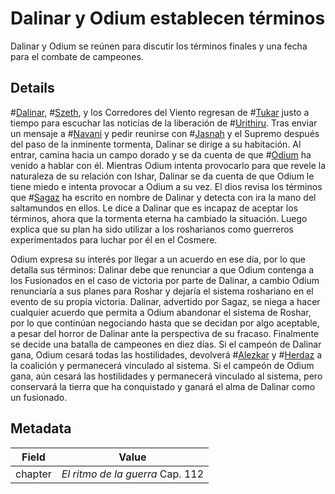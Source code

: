 # Dalinar y Odium establecen términos
Dalinar y Odium se reúnen para discutir los términos finales y una fecha para el combate de campeones.

## Details
#[Dalinar](characters/dalinar), #[Szeth](characters/szeth), y los Corredores del Viento regresan de #[Tukar](locations/tukar) justo a tiempo para escuchar las noticias de la liberación de #[Urithiru](locations/urithiru). Tras enviar un mensaje a #[Navani](characters/navani) y pedir reunirse con #[Jasnah](characters/jasnah) y el Supremo después del paso de la inminente tormenta, Dalinar se dirige a su habitación. Al entrar, camina hacia un campo dorado y se da cuenta de que #[Odium](characters/odium) ha venido a hablar con él. Mientras Odium intenta provocarlo para que revele la naturaleza de su relación con Ishar, Dalinar se da cuenta de que Odium le tiene miedo e intenta provocar a Odium a su vez. El dios revisa los términos que #[Sagaz](characters/wit) ha escrito en nombre de Dalinar y detecta con ira la mano del saltamundos en ellos. Le dice a Dalinar que es incapaz de aceptar los términos, ahora que la tormenta eterna ha cambiado la situación. Luego explica que su plan ha sido utilizar a los rosharianos como guerreros experimentados para luchar por él en el Cosmere.

Odium expresa su interés por llegar a un acuerdo en ese día, por lo que detalla sus términos: Dalinar debe que renunciar a que Odium contenga a los Fusionados en el caso de victoria por parte de Dalinar, a cambio Odium renunciaría a sus planes para Roshar y dejaría el sistema roshariano en el evento de su propia victoria. Dalinar, advertido por Sagaz, se niega a hacer cualquier acuerdo que permita a Odium abandonar el sistema de Roshar, por lo que continúan negociando hasta que se decidan por algo aceptable, a pesar del horror de Dalinar ante la perspectiva de su fracaso. Finalmente se decide una batalla de campeones en diez días. Si el campeón de Dalinar gana, Odium cesará todas las hostilidades, devolverá #[Alezkar](locations/alethkar) y #[Herdaz](locations/herdaz) a la coalición y permanecerá vinculado al sistema. Si el campeón de Odium gana, aún cesará las hostilidades y permanecerá vinculado al sistema, pero conservará la tierra que ha conquistado y ganará el alma de Dalinar como un fusionado.

## Metadata
| Field | Value |
| ----- | ----- |
| chapter | *El ritmo de la guerra* Cap. 112|
